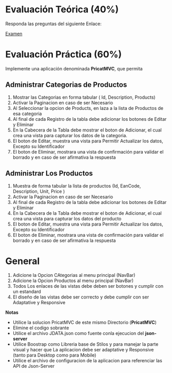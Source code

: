 # Evaluación Teórica (40%)
Responda las preguntas del siguiente Enlace:

[Examen](https://forms.gle/LaYXr7H9Fy7CB7Kk7)

# Evaluación Práctica (60%)
Implemente una aplicación denominada **PricatMVC**, que permita 

## Administrar Categorias de Productos
1. Mostrar las Categorias en forma tabular ( Id, Description, Products)
2. Activar la Paginacion en caso de ser Necesario
3. Al Seleccionar la opcion de Products, en laza a la lista de Productos de esa categoria
4. Al final de cada Registro de la tabla debe adicionar los botones de Editar y Eliminar
5. En la Cabecera de la Tabla debe mostrar el boton de Adicionar, el cual crea una vista para capturar los datos de la categoria.
5. El boton de Editar, muestra una vista para Permitir Actualizar los datos, Excepto su Identificador
6. El boton de Eliminar, mostrara una vista de confirmación para validar el borrado y en caso de ser afirmativa la respuesta

## Administrar Los Productos
1. Muestra de forma tabular la lista de productos (Id, EanCode, Description, Unit, Price )
2. Activar la Paginacion en caso de ser Necesario
3. Al final de cada Registro de la tabla debe adicionar los botones de Editar y Eliminar
4. En la Cabecera de la Tabla debe mostrar el boton de Adicionar, el cual crea una vista para capturar los datos del producto
5. El boton de Editar, muestra una vista para Permitir Actualizar los datos, Excepto su Identificador
6. El boton de Eliminar, mostrara una vista de confirmación para validar el borrado y en caso de ser afirmativa la respuesta

# General
1. Adicione la Opcion CAtegorias al menu principal (NavBar)
2. Adicione la Opcion Productos al menu principal (NavBar)
9. Todos Los enlaces de las vistas debe deben ser botones y cumplir con un estandard
10. El diseño de las vistas debe ser correcto y debe cumplir con ser Adaptative y Responsive

**Notas**
- Utilice la solucion PricatMVC de este mismo Directorio (**PricatMVC**)
- Elimine el codigo sobrante
- Utilice el archivo JDATA.json como fuente conla ejecucion del **json-server**
- Utilice Boostrap como Libreria base de Stilos y para manejar la parte visual y hacer que La aplicacion debe ser adaptative y Responsive (tanto para Desktop como para Mobile)
- Utilice el archivo de configuracion de la aplicacion para referenciar las API de Json-Server 
